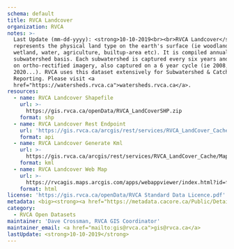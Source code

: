 ```yaml
---
schema: default
title: RVCA Landcover
organization: RVCA
notes: >-
  Last Update (mm-dd-yyyy): <strong>10-10-2019<br><br>RVCA Landcover</strong>
  represents the physical land type on the earth's surface (ie woodland,
  wetland, water, agriculture, builtup-area etc). It is compiled annually on a
  subwatershed basis. Each subwatershed is captured every six years and is based
  on ortho-rectified imagery, also captured on a 6 year cycle (ie 2008, 2014,
  2020...). RVCA uses this dataset extensively for Subwatershed & Catchment
  Reporting. Please visit <a
  href="https://watersheds.rvca.ca">watersheds.rvca.ca</a>.
resources:
  - name: RVCA Landcover Shapefile
    url: >-
      https://gis.rvca.ca/openData/RVCA_LandCoverSHP.zip
    format: shp
  - name: RVCA Landcover Rest Endpoint
    url: 'https://gis.rvca.ca/arcgis/rest/services/RVCA_LandCover_Cache/MapServer/0'
    format: api
  - name: RVCA Landcover Generate Kml
    url: >-
      https://gis.rvca.ca/arcgis/rest/services/RVCA_LandCover_Cache/MapServer/generateKml
    format: kml
  - name: RVCA Landcover Web Map
    url: >-
      https://rvcagis.maps.arcgis.com/apps/webappviewer/index.html?id=fee2c1a621224da5be37c8301ca96db6
    format: html
license: 'https://gis.rvca.ca/openData/RVCA Standard Data Licence.pdf'
metadata: <big><strong><a href="https://metadata.cacore.ca/Public/Details/RVCA/id=835">View Metadata...</a></strong></big>
category:
  - RVCA Open Datasets
maintainer: 'Dave Crossman, RVCA GIS Coordinator'
maintainer_email: <a href="mailto:gis@rvca.ca">gis@rvca.ca</a>
lastUpdate: <strong>10-10-2019</strong>
---
```

